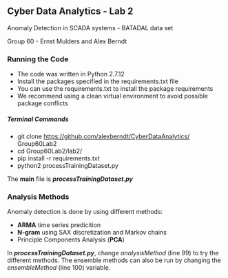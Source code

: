 ## Cyber Data Analytics - Lab 2 ##
Anomaly Detection in SCADA systems - BATADAL data set

Group 60 - Ernst Mulders and Alex Berndt

### Running the Code ###

- The code was written in Python 2.7.12
- Install the packages specified in the requirements.txt file
- You can use the requirements.txt to install the package requirements
- We recommend using a clean virtual environment to avoid possible package conflicts

##### Terminal Commands #####

- git clone https://github.com/alexberndt/CyberDataAnalytics/ Group60Lab2
- cd Group60Lab2/lab2/
- pip install -r requirements.txt
- python2 processTrainingDataset.py

The **main** file is ***processTrainingDataset.py***

### Analysis Methods ###

Anomaly detection is done by using different methods:
- **ARMA** time series predicition
- **N-gram** using SAX discretization and Markov chains
- Principle Components Analysis (**PCA**)

In ***processTrainingDataset.py***, change *analysisMethod* (line 99) to try the different methods. The ensemble methods can also be run by changing the *ensembleMethod* (line 100) variable.
